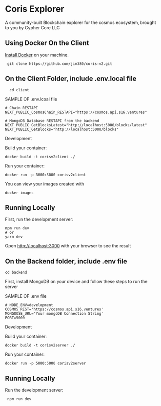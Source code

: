 # Coris Explorer

A community-built Blockchain explorer for the cosmos ecosystem, brought to you by Cypher Core LLC


## Using Docker On the Client
 [Install Docker](https://docs.docker.com/get-docker/)  on your machine.
   
   ``` 
    git clone https://github.com/jim380/coris-v2.git 
 
   ```
  ## On the Client Folder, include .env.local file
      cd client
       
 
   SAMPLE OF .env.lcoal file
  ``` 
  # Chain RESTAPI
  NEXT_PUBLIC_CosmosChain_RESTAPI="https://cosmos.api.s16.ventures"

  # MongoDB Database RESTAPI from the backend
  NEXT_PUBLIC_GetBlocksLatest="http://localhost:5000/blocks/latest"
  NEXT_PUBLIC_GetBlocks="http://localhost:5000/blocks"
  ```
  Development
   
  Build your container: 
  ``` 
  docker build -t corisv2client ./ 
  ```
  
  Run your container: 
  ``` 
  docker run -p 3000:3000 corisv2client 
  ```
  
  You can view your images created with 
  ```
  docker images
  ```

## Running Locally

First, run the development server:
```
npm run dev
# or
yarn dev
```
Open [http://localhost:3000](http://localhost:3000) with your browser to see the result


## On the Backend folder, include .env file
  ```
  cd backend
  
  ```
  First, install MongoDB on your device and follow these steps to run the server
  
  SAMPLE OF .env file
  ``` 
  # NODE_ENV=development
  COSMOS_REST='https://cosmos.api.s16.ventures'
  MONGOOSE_URL='Your mongoDB Connection String'
  PORT=5000
  ```
  
   Development
   
  Build your container: 
  ``` 
  docker build -t corisv2server ./ 
  ```
  
  Run your container: 
  ``` 
  docker run -p 5000:5000 corisv2server 
  ```
  
  ## Running Locally

   Run the development server:
   
   
     npm run dev

    
  
  
  
  
  
  
  
  
  
  
